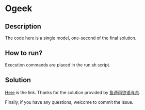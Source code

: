 # Ogeek
## Description
The code here is a single model, one-second of the final solution.

## How to run?
Execution commands are placed in the run.sh script.

## Solution
[Here](https://zhuanlan.zhihu.com/p/51422621) is the link.
Thanks for the solution provided by [鱼遇雨欲语与余](https://www.zhihu.com/people/wang-he-13-93/activities).

Finally, if you have any questions, welcome to commit the issue.
